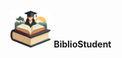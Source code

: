 <p align="center">
  <img src="public/Items/logo.png" alt="Logo" width="65" height="60">
  <strong>BiblioStudent</strong>
</p>
